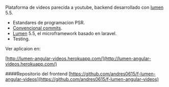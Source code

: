 Plataforma de videos parecida a youtube, backend desarrollado con [lumen](https://lumen.laravel.com/) 5.5.

- Estandares de programacion PSR.
- [Convencional commits](https://www.conventionalcommits.org/en/v1.0.0/).
- [Lumen](https://lumen.laravel.com/) 5.5, el microframework basado en laravel.
- Testing.

Ver aplicaion en: 

[http://lumen-angular-videos.herokuapp.com/](http://lumen-angular-videos.herokuapp.com/)

####Repositorio del frontend
[https://github.com/andres0615/f-lumen-angular-videos](https://github.com/andres0615/f-lumen-angular-videos)